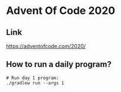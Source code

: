 # Advent Of Code 2020

## Link
https://adventofcode.com/2020/

## How to run a daily program?
```
# Run day 1 program:
./gradlew run --args 1
```
